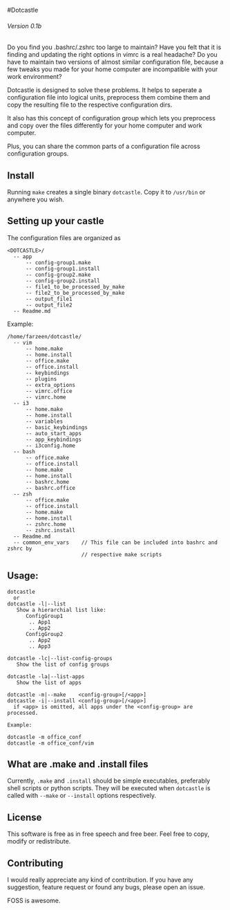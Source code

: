 
#Dotcastle
###### Version 0.1b

Do you find you .bashrc/.zshrc too large to maintain?
Have you felt that it is finding and updating the right options in vimrc
is a real headache?
Do you have to maintain two versions of almost similar configuration file,
because a few tweaks you made for your home computer are incompatible with
your work environment?

Dotcastle is designed to solve these problems.
It helps to seperate a configuration file into logical units,
preprocess them combine them and copy the resulting file to the respective
configuration dirs.

It also has this concept of configuration group which lets you preprocess
and copy over the files differently for your home computer and work computer.

Plus, you can share the common parts of a configuration file across configuration groups.


## Install
Running `make` creates a single binary `dotcastle`.
Copy it to `/usr/bin` or anywhere you wish.

## Setting up your castle
The configuration files are organized as
```
<DOTCASTLE>/
  -- app
      -- config-group1.make
      -- config-group1.install
      -- config-group2.make
      -- config-group2.install
      -- file1_to_be_processed_by_make
      -- file2_to_be_processed_by_make
      -- output_file1
      -- output_file2
  -- Readme.md

```

Example:

```
/home/farzeen/dotcastle/
  -- vim
      -- home.make
      -- home.install
      -- office.make
      -- office.install
      -- keybindings
      -- plugins
      -- extra_options
      -- vimrc.office
      -- vimrc.home
  -- i3
      -- home.make
      -- home.install
      -- variables
      -- basic_keybindings
      -- auto_start_apps
      -- app_keybindings
      -- i3config.home
  -- bash
      -- office.make
      -- office.install
      -- home.make
      -- home.install
      -- bashrc.home
      -- bashrc.office
  -- zsh
      -- office.make
      -- office.install
      -- home.make
      -- home.install
      -- zshrc.home
      -- zshrc.install
  -- Readme.md
  -- common_env_vars    // This file can be included into bashrc and zshrc by
                        // respective make scripts
```

## Usage:

```
dotcastle
  or
dotcastle -l|--list
   Show a hierarchial list like:
      ConfigGroup1
       .. App1
       .. App2
      ConfigGroup2
       .. App2
       .. App3

dotcastle -lc|--list-config-groups 
   Show the list of config groups

dotcastle -la|--list-apps
   Show the list of apps

dotcastle -m|--make    <config-group>[/<app>]
dotcastle -i|--install <config-group>[/<app>]
  if <app> is omitted, all apps under the <config-group> are processed. 

Example:

dotcastle -m office_conf
dotcastle -m office_conf/vim
```

## What are .make and .install files
Currently, `.make` and `.install` should be simple executables,
preferably shell scripts or python scripts.
They will be executed when `dotcastle` is called with
`--make` or `--install` options respectively.

## License
This software is free as in free speech and free beer.
Feel free to copy, modify or redistribute.

## Contributing
I would really appreciate any kind of contribution.
If you have any suggestion, feature request or found any bugs,
please open an issue.

FOSS is awesome.
